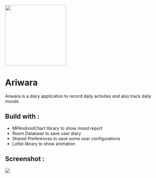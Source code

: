 <img src="https://github-production-user-asset-6210df.s3.amazonaws.com/85984439/282786680-4e4d2812-7be1-40a6-91f9-c27c3e5c5c3f.png" width="200">

# Ariwara
Ariwara is a diary application to record daily activites and also track daily moods

## Build with :
- MPAndroidChart library to show mood report
- Room Database to save user diary
- Shared Preferences to save some user configurations
- Lottie library to show animation

## Screenshot :
<img src="https://github-production-user-asset-6210df.s3.amazonaws.com/85984439/282791255-4057e7a9-cb21-495d-8a8f-93bbaf0c2454.png">
